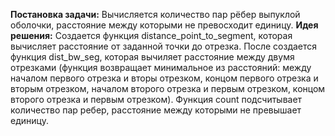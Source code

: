 **Постановка задачи:**  Вычисляется количество пар рёбер выпуклой оболочки, расстояние между которыми не превосходит единицу.
**Идея решения:** Создается функция distance_point_to_segment, которая вычисляет расстояние от заданной точки до отрезка. После создается функция dist_bw_seg, которая вычиляет расстояние между двумя отрезками (функция возвращает минимальное из расстояний: между началом первого отрезка и вторы отрезком, концом первого отрезка и вторым отрезком, началом второго отрезка и первым отрезком, концом второго отрезка и первым отрезком). Функция count подсчитывает количество пар ребер, расстояние между которыми не превышает единицу.

